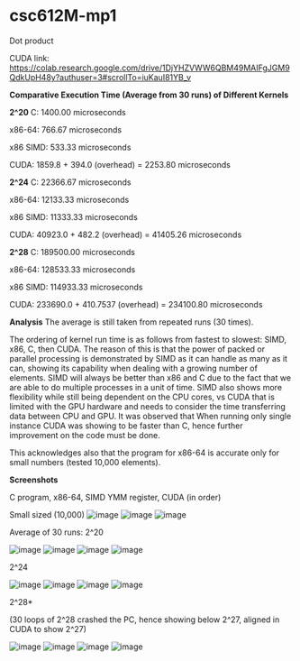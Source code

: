 # csc612M-mp1
Dot product

CUDA link: https://colab.research.google.com/drive/1DjYHZVWW6QBM49MAIFgJGM9QdkUpH48y?authuser=3#scrollTo=iuKauI81YB_v

**Comparative Execution Time (Average from 30 runs) of Different Kernels**

**2^20**
C: 1400.00 microseconds

x86-64: 766.67 microseconds

x86 SIMD: 533.33 microseconds

CUDA: 1859.8 + 394.0 (overhead) = 2253.80 microseconds

**2^24**
C: 22366.67 microseconds

x86-64: 12133.33 microseconds

x86 SIMD: 11333.33 microseconds

CUDA: 40923.0 + 482.2 (overhead) = 41405.26 microseconds

**2^28**
C: 189500.00 microseconds

x86-64: 128533.33 microseconds

x86 SIMD: 114933.33 microseconds

CUDA: 233690.0 + 410.7537 (overhead) = 234100.80 microseconds

**Analysis**
The average is still taken from repeated runs (30 times).

The ordering of kernel run time is as follows from fastest to slowest: SIMD, x86, C, then CUDA. The reason of this is that the power of packed or parallel processing is demonstrated by SIMD as it can handle as many as it can, showing its capability when dealing with a growing number of elements. SIMD will always be better than x86 and C due to the fact that we are able to do multiple processes in a unit of time. SIMD also shows more flexibility while still being dependent on the CPU cores, vs CUDA that is limited with the GPU hardware and needs to consider the time transferring data between CPU and GPU. It was observed that When running only single instance CUDA was showing to be faster than C, hence further improvement on the code must be done.

This acknowledges also that the program for x86-64 is accurate only for small numbers (tested 10,000 elements).

**Screenshots**

C program, x86-64, SIMD YMM register, CUDA (in order)


Small sized (10,000)
![image](https://github.com/jwong2023/csc612M-mp1/assets/140816677/17066e83-f6a3-4f7e-865f-54f2a216c65c)
![image](https://github.com/jwong2023/csc612M-mp1/assets/140816677/bde7a502-5e82-4727-a207-31f555560736)
![image](https://github.com/jwong2023/csc612M-mp1/assets/140816677/34ce7f37-aaf0-4dd6-aac7-a7f3c483f705)


Average of 30 runs:
2^20

![image](https://github.com/jwong2023/csc612M-mp1/assets/140816677/c8a20486-75ad-4042-95b0-5a5e3912a508)
![image](https://github.com/jwong2023/csc612M-mp1/assets/140816677/11178b84-c53e-43ee-a766-2070e04e0937)
![image](https://github.com/jwong2023/csc612M-mp1/assets/140816677/e433241a-e1a1-4084-8214-4e956e00348a)
![image](https://github.com/jwong2023/csc612M-mp1/assets/140816677/f4e0c7ab-07fc-49cd-9006-773ba38cc2ce)

2^24

![image](https://github.com/jwong2023/csc612M-mp1/assets/140816677/05ad7a9e-17b7-4826-9734-fb2d84446e0a)
![image](https://github.com/jwong2023/csc612M-mp1/assets/140816677/f0475b65-19b9-49f2-b9a1-0e3237a8f56e)
![image](https://github.com/jwong2023/csc612M-mp1/assets/140816677/5fac3f90-32d6-4849-872b-3301d15588ec)
![image](https://github.com/jwong2023/csc612M-mp1/assets/140816677/82720669-b140-4d10-93e3-7440b5aeedb4)


2^28*

(30 loops of 2^28 crashed the PC, hence showing below 2^27, aligned in CUDA to show 2^27)

![image](https://github.com/jwong2023/csc612M-mp1/assets/140816677/c7035589-755a-4a7b-9691-f37a25f80191)
![image](https://github.com/jwong2023/csc612M-mp1/assets/140816677/a8d2fb97-453c-40ab-bd42-c9341a7df82a)
![image](https://github.com/jwong2023/csc612M-mp1/assets/140816677/7b23cf42-bcc2-42ba-b616-79ea350a7be0)
![image](https://github.com/jwong2023/csc612M-mp1/assets/140816677/a0bd2e52-337f-4d03-87e7-64c23320523f)







